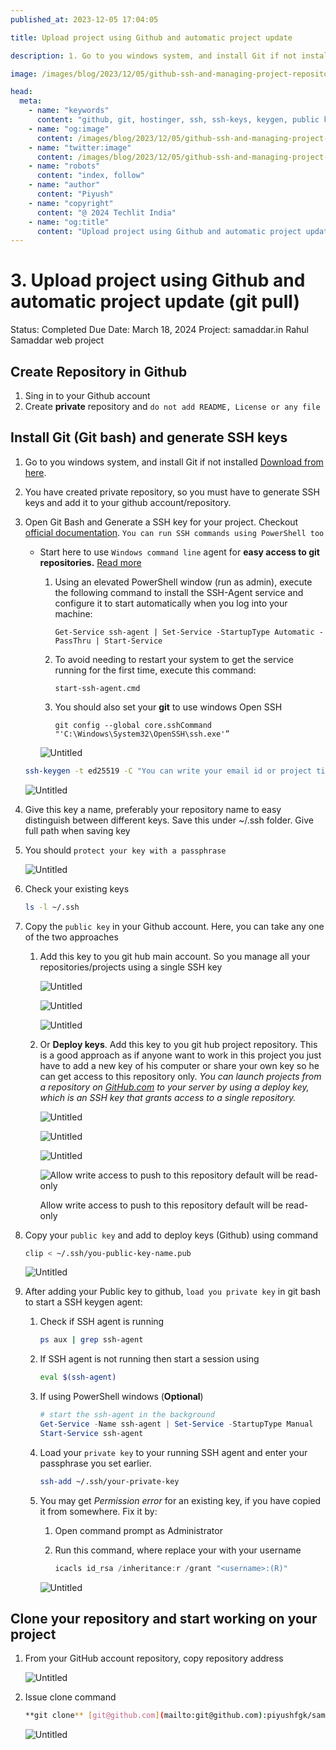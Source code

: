 ```yaml
---
published_at: 2023-12-05 17:04:05

title: Upload project using Github and automatic project update

description: 1. Go to you windows system, and install Git if not installed [Download from here](https://git-scm.com/downloads). 2. You have created private repository, so you must have to generate SSH keys and add it to your github account/repository. 3. Open Git Bash and Generate a SSH key for your project. Checkout [official documentation]

image: /images/blog/2023/12/05/github-ssh-and-managing-project-repositories/Untitled%2012.png

head:
  meta:
    - name: "keywords"
      content: "github, git, hostinger, ssh, ssh-keys, keygen, public key authentication, github repository"
    - name: "og:image"
      content: /images/blog/2023/12/05/github-ssh-and-managing-project-repositories/Untitled%2012.png
    - name: "twitter:image"
      content: /images/blog/2023/12/05/github-ssh-and-managing-project-repositories/Untitled%2010.png
    - name: "robots"
      content: "index, follow"
    - name: "author"
      content: "Piyush"
    - name: "copyright"
      content: "@ 2024 Techlit India"
    - name: "og:title"
      content: "Upload project using Github and automatic project update"
---
```


# 3. Upload project using Github and automatic project update (git pull)

Status: Completed
Due Date: March 18, 2024
Project: samaddar.in Rahul Samaddar web project

## Create Repository in Github

1. Sing in to your Github account
2. Create **private** repository and `do not add README, License or any file`

## Install Git (Git bash) and generate SSH keys

1. Go to you windows system, and install Git if not installed [Download from here](https://git-scm.com/downloads).
2. You have created private repository, so you must have to generate SSH keys and add it to your github account/repository.
3. Open Git Bash and Generate a SSH key for your project. Checkout [official documentation](https://docs.github.com/en/authentication/connecting-to-github-with-ssh/adding-a-new-ssh-key-to-your-github-account). `You can run SSH commands using PowerShell too`

   - Start here to use `Windows command line` agent for **easy access to git repositories.** [Read more](https://interworks.com/blog/2021/09/15/setting-up-ssh-agent-in-windows-for-passwordless-git-authentication/)

     1. Using an elevated PowerShell window (run as admin), execute the following command to install the SSH-Agent service and configure it to start automatically when you log into your machine:

        `Get-Service ssh-agent | Set-Service -StartupType Automatic -PassThru | Start-Service`

     2. To avoid needing to restart your system to get the service running for the first time, execute this command:

        `start-ssh-agent.cmd`

     3. You should also set your **git** to use windows Open SSH

        `git config --global core.sshCommand "'C:\Windows\System32\OpenSSH\ssh.exe'”`

     ![Untitled](/images/blog/2023/12/05/github-ssh-and-managing-project-repositories/Untitled.png)

   ```bash
   ssh-keygen -t ed25519 -C "You can write your email id or project title here or your pc name"
   ```

   ![Untitled](/images/blog/2023/12/05/github-ssh-and-managing-project-repositories/Untitled%201.png)

4. Give this key a name, preferably your repository name to easy distinguish between different keys. Save this under ~/.ssh folder. Give full path when saving key
5. You should `protect your key with a passphrase`

   ![Untitled](/images/blog/2023/12/05/github-ssh-and-managing-project-repositories/Untitled%202.png)

6. Check your existing keys

   ```bash
   ls -l ~/.ssh
   ```

7. Copy the `public key` in your Github account. Here, you can take any one of the two approaches

   1. Add this key to you git hub main account. So you manage all your repositories/projects using a single SSH key

      ![Untitled](/images/blog/2023/12/05/github-ssh-and-managing-project-repositories/Untitled%203.png)

      ![Untitled](/images/blog/2023/12/05/github-ssh-and-managing-project-repositories/Untitled%204.png)

      ![Untitled](/images/blog/2023/12/05/github-ssh-and-managing-project-repositories/Untitled%205.png)

   2. Or **Deploy keys**. Add this key to you git hub project repository. This is a good approach as if anyone want to work in this project you just have to add a new key of his computer or share your own key so he can get access to this repository only. _You can launch projects from a repository on [GitHub.com](http://github.com/) to your server by using a deploy key, which is an SSH key that grants access to a single repository._

      ![Untitled](/images/blog/2023/12/05/github-ssh-and-managing-project-repositories/Untitled%206.png)

      ![Untitled](/images/blog/2023/12/05/github-ssh-and-managing-project-repositories/Untitled%207.png)

      ![Untitled](/images/blog/2023/12/05/github-ssh-and-managing-project-repositories/Untitled%208.png)

      ![Allow write access to push to this repository default will be read-only](/images/blog/2023/12/05/github-ssh-and-managing-project-repositories/Untitled%209.png)

      Allow write access to push to this repository default will be read-only

8. Copy your `public key` and add to deploy keys (Github) using command

   ```bash
   clip < ~/.ssh/you-public-key-name.pub
   ```

   ![Untitled](/images/blog/2023/12/05/github-ssh-and-managing-project-repositories/Untitled%2010.png)

9. After adding your Public key to github, `load you private key` in git bash to start a SSH keygen agent:

   1. Check if SSH agent is running

      ```bash
      ps aux | grep ssh-agent
      ```

   2. If SSH agent is not running then start a session using

      ```bash
      eval $(ssh-agent)
      ```

   3. If using PowerShell windows (**Optional**)

      ```powershell
      # start the ssh-agent in the background
      Get-Service -Name ssh-agent | Set-Service -StartupType Manual
      Start-Service ssh-agent
      ```

   4. Load your `private key` to your running SSH agent and enter your passphrase you set earlier.

      ```bash
      ssh-add ~/.ssh/your-private-key
      ```

   5. You may get _Permission error_ for an existing key, if you have copied it from somewhere. Fix it by:

      1. Open command prompt as Administrator
      2. Run this command, where replace your <username> with your username

         ```powershell
         icacls id_rsa /inheritance:r /grant "<username>:(R)"
         ```

      ![Untitled](/images/blog/2023/12/05/github-ssh-and-managing-project-repositories/Untitled%2011.png)

## Clone your repository and start working on your project

1. From your GitHub account repository, copy repository address

   ![Untitled](/images/blog/2023/12/05/github-ssh-and-managing-project-repositories/Untitled%2012.png)

2. Issue clone command

   ```bash
   **git clone** [git@github.com](mailto:git@github.com):piyushfgk/samaddar.in.git
   ```

   ![Untitled](/images/blog/2023/12/05/github-ssh-and-managing-project-repositories/Untitled%2013.png)
